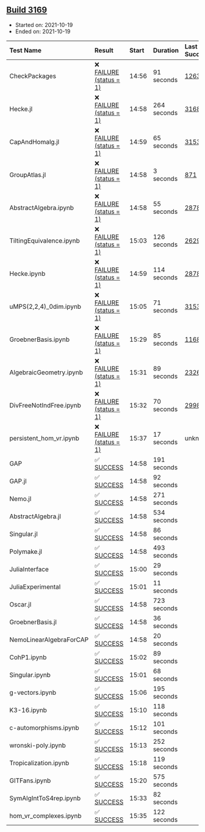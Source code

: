 ## [Build 3169](https://oscarci.mathematik.uni-kl.de/job/oscar-stable/3169/)

* Started on: 2021-10-19
* Ended on: 2021-10-19

| Test Name    | Result | Start | Duration | Last Success | First Failure |
|:-------------|:-------|:------|:---------|:-------------|:--------------|
| CheckPackages | ❌ [FAILURE (status = 1)](https://oscarci.mathematik.uni-kl.de/job/oscar-stable/3169/artifact/logs/build-3169/CheckPackages.log) | 14:56 | 91 seconds | [1263](https://oscarci.mathematik.uni-kl.de/job/oscar-stable/1263/) | [1264](https://oscarci.mathematik.uni-kl.de/job/oscar-stable/1264/) |
| Hecke.jl | ❌ [FAILURE (status = 1)](https://oscarci.mathematik.uni-kl.de/job/oscar-stable/3169/artifact/logs/build-3169/Hecke.jl.log) | 14:58 | 264 seconds | [3168](https://oscarci.mathematik.uni-kl.de/job/oscar-stable/3168/) | [3169](https://oscarci.mathematik.uni-kl.de/job/oscar-stable/3169/) |
| CapAndHomalg.jl | ❌ [FAILURE (status = 1)](https://oscarci.mathematik.uni-kl.de/job/oscar-stable/3169/artifact/logs/build-3169/CapAndHomalg.jl.log) | 14:59 | 65 seconds | [3153](https://oscarci.mathematik.uni-kl.de/job/oscar-stable/3153/) | [3154](https://oscarci.mathematik.uni-kl.de/job/oscar-stable/3154/) |
| GroupAtlas.jl | ❌ [FAILURE (status = 1)](https://oscarci.mathematik.uni-kl.de/job/oscar-stable/3169/artifact/logs/build-3169/GroupAtlas.jl.log) | 14:58 | 3 seconds | [871](https://oscarci.mathematik.uni-kl.de/job/oscar-stable/871/) | [872](https://oscarci.mathematik.uni-kl.de/job/oscar-stable/872/) |
| AbstractAlgebra.ipynb | ❌ [FAILURE (status = 1)](https://oscarci.mathematik.uni-kl.de/job/oscar-stable/3169/artifact/logs/build-3169/AbstractAlgebra.ipynb.log) | 14:58 | 55 seconds | [2878](https://oscarci.mathematik.uni-kl.de/job/oscar-stable/2878/) | [2879](https://oscarci.mathematik.uni-kl.de/job/oscar-stable/2879/) |
| TiltingEquivalence.ipynb | ❌ [FAILURE (status = 1)](https://oscarci.mathematik.uni-kl.de/job/oscar-stable/3169/artifact/logs/build-3169/TiltingEquivalence.ipynb.log) | 15:03 | 126 seconds | [2629](https://oscarci.mathematik.uni-kl.de/job/oscar-stable/2629/) | [2630](https://oscarci.mathematik.uni-kl.de/job/oscar-stable/2630/) |
| Hecke.ipynb | ❌ [FAILURE (status = 1)](https://oscarci.mathematik.uni-kl.de/job/oscar-stable/3169/artifact/logs/build-3169/Hecke.ipynb.log) | 14:59 | 114 seconds | [2878](https://oscarci.mathematik.uni-kl.de/job/oscar-stable/2878/) | [2879](https://oscarci.mathematik.uni-kl.de/job/oscar-stable/2879/) |
| uMPS(2,2,4)_0dim.ipynb | ❌ [FAILURE (status = 1)](https://oscarci.mathematik.uni-kl.de/job/oscar-stable/3169/artifact/logs/build-3169/uMPS-2-2-4-_0dim.ipynb.log) | 15:05 | 71 seconds | [3153](https://oscarci.mathematik.uni-kl.de/job/oscar-stable/3153/) | [3154](https://oscarci.mathematik.uni-kl.de/job/oscar-stable/3154/) |
| GroebnerBasis.ipynb | ❌ [FAILURE (status = 1)](https://oscarci.mathematik.uni-kl.de/job/oscar-stable/3169/artifact/logs/build-3169/GroebnerBasis.ipynb.log) | 15:29 | 85 seconds | [1168](https://oscarci.mathematik.uni-kl.de/job/oscar-stable/1168/) | [1169](https://oscarci.mathematik.uni-kl.de/job/oscar-stable/1169/) |
| AlgebraicGeometry.ipynb | ❌ [FAILURE (status = 1)](https://oscarci.mathematik.uni-kl.de/job/oscar-stable/3169/artifact/logs/build-3169/AlgebraicGeometry.ipynb.log) | 15:31 | 89 seconds | [2326](https://oscarci.mathematik.uni-kl.de/job/oscar-stable/2326/) | [2327](https://oscarci.mathematik.uni-kl.de/job/oscar-stable/2327/) |
| DivFreeNotIndFree.ipynb | ❌ [FAILURE (status = 1)](https://oscarci.mathematik.uni-kl.de/job/oscar-stable/3169/artifact/logs/build-3169/DivFreeNotIndFree.ipynb.log) | 15:32 | 70 seconds | [2998](https://oscarci.mathematik.uni-kl.de/job/oscar-stable/2998/) | [2999](https://oscarci.mathematik.uni-kl.de/job/oscar-stable/2999/) |
| persistent_hom_vr.ipynb | ❌ [FAILURE (status = 1)](https://oscarci.mathematik.uni-kl.de/job/oscar-stable/3169/artifact/logs/build-3169/persistent_hom_vr.ipynb.log) | 15:37 | 17 seconds | unknown | unknown |
| GAP | ✅ [SUCCESS](https://oscarci.mathematik.uni-kl.de/job/oscar-stable/3169/artifact/logs/build-3169/GAP.log) | 14:58 | 191 seconds |  |  |
| GAP.jl | ✅ [SUCCESS](https://oscarci.mathematik.uni-kl.de/job/oscar-stable/3169/artifact/logs/build-3169/GAP.jl.log) | 14:58 | 92 seconds |  |  |
| Nemo.jl | ✅ [SUCCESS](https://oscarci.mathematik.uni-kl.de/job/oscar-stable/3169/artifact/logs/build-3169/Nemo.jl.log) | 14:58 | 271 seconds |  |  |
| AbstractAlgebra.jl | ✅ [SUCCESS](https://oscarci.mathematik.uni-kl.de/job/oscar-stable/3169/artifact/logs/build-3169/AbstractAlgebra.jl.log) | 14:58 | 534 seconds |  |  |
| Singular.jl | ✅ [SUCCESS](https://oscarci.mathematik.uni-kl.de/job/oscar-stable/3169/artifact/logs/build-3169/Singular.jl.log) | 14:58 | 86 seconds |  |  |
| Polymake.jl | ✅ [SUCCESS](https://oscarci.mathematik.uni-kl.de/job/oscar-stable/3169/artifact/logs/build-3169/Polymake.jl.log) | 14:58 | 493 seconds |  |  |
| JuliaInterface | ✅ [SUCCESS](https://oscarci.mathematik.uni-kl.de/job/oscar-stable/3169/artifact/logs/build-3169/JuliaInterface.log) | 15:00 | 29 seconds |  |  |
| JuliaExperimental | ✅ [SUCCESS](https://oscarci.mathematik.uni-kl.de/job/oscar-stable/3169/artifact/logs/build-3169/JuliaExperimental.log) | 15:01 | 11 seconds |  |  |
| Oscar.jl | ✅ [SUCCESS](https://oscarci.mathematik.uni-kl.de/job/oscar-stable/3169/artifact/logs/build-3169/Oscar.jl.log) | 14:58 | 723 seconds |  |  |
| GroebnerBasis.jl | ✅ [SUCCESS](https://oscarci.mathematik.uni-kl.de/job/oscar-stable/3169/artifact/logs/build-3169/GroebnerBasis.jl.log) | 14:58 | 36 seconds |  |  |
| NemoLinearAlgebraForCAP | ✅ [SUCCESS](https://oscarci.mathematik.uni-kl.de/job/oscar-stable/3169/artifact/logs/build-3169/NemoLinearAlgebraForCAP.log) | 14:58 | 20 seconds |  |  |
| CohP1.ipynb | ✅ [SUCCESS](https://oscarci.mathematik.uni-kl.de/job/oscar-stable/3169/artifact/logs/build-3169/CohP1.ipynb.log) | 15:02 | 89 seconds |  |  |
| Singular.ipynb | ✅ [SUCCESS](https://oscarci.mathematik.uni-kl.de/job/oscar-stable/3169/artifact/logs/build-3169/Singular.ipynb.log) | 15:01 | 68 seconds |  |  |
| g-vectors.ipynb | ✅ [SUCCESS](https://oscarci.mathematik.uni-kl.de/job/oscar-stable/3169/artifact/logs/build-3169/g-vectors.ipynb.log) | 15:06 | 195 seconds |  |  |
| K3-16.ipynb | ✅ [SUCCESS](https://oscarci.mathematik.uni-kl.de/job/oscar-stable/3169/artifact/logs/build-3169/K3-16.ipynb.log) | 15:10 | 118 seconds |  |  |
| c-automorphisms.ipynb | ✅ [SUCCESS](https://oscarci.mathematik.uni-kl.de/job/oscar-stable/3169/artifact/logs/build-3169/c-automorphisms.ipynb.log) | 15:12 | 101 seconds |  |  |
| wronski-poly.ipynb | ✅ [SUCCESS](https://oscarci.mathematik.uni-kl.de/job/oscar-stable/3169/artifact/logs/build-3169/wronski-poly.ipynb.log) | 15:13 | 252 seconds |  |  |
| Tropicalization.ipynb | ✅ [SUCCESS](https://oscarci.mathematik.uni-kl.de/job/oscar-stable/3169/artifact/logs/build-3169/Tropicalization.ipynb.log) | 15:18 | 119 seconds |  |  |
| GITFans.ipynb | ✅ [SUCCESS](https://oscarci.mathematik.uni-kl.de/job/oscar-stable/3169/artifact/logs/build-3169/GITFans.ipynb.log) | 15:20 | 575 seconds |  |  |
| SymAlgIntToS4rep.ipynb | ✅ [SUCCESS](https://oscarci.mathematik.uni-kl.de/job/oscar-stable/3169/artifact/logs/build-3169/SymAlgIntToS4rep.ipynb.log) | 15:33 | 82 seconds |  |  |
| hom_vr_complexes.ipynb | ✅ [SUCCESS](https://oscarci.mathematik.uni-kl.de/job/oscar-stable/3169/artifact/logs/build-3169/hom_vr_complexes.ipynb.log) | 15:35 | 122 seconds |  |  |
